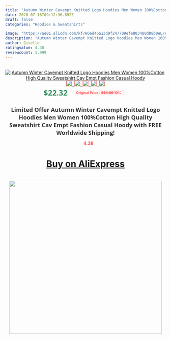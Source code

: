 ```yaml
---
title: "Autumn Winter Cavempt Knitted Logo Hoodies Men Women 100%Cotton High Quality Sweatshirt Cav Empt Fashion Casual Hoody"
date: 2020-07-16T09:12:36.892Z
draft: false
categories: "Hoodies & Sweatshirts"

image: "https://ae01.alicdn.com/kf/H66d46a13d9f247709efe803480d08b0eL/Autumn-Winter-Cavempt-Knitted-Logo-Hoodies-Men-Women-100-Cotton-High-Quality-Sweatshirt-Cav-Empt-Fashion.jpg"
description: "Autumn Winter Cavempt Knitted Logo Hoodies Men Women 100%Cotton High Quality Sweatshirt Cav Empt Fashion Casual Hoody"
author: Giselle
ratingvalue: 4.38
reviewcount: 1.999
---
```

<br>
<div style="text-align: center;">
<a href="https://s.click.aliexpress.com/e/_Aryc5P" target="_blank" rel="nofollow noopener noreferrer"><img alt="Autumn Winter Cavempt Knitted Logo Hoodies Men Women 100%Cotton High Quality Sweatshirt Cav Empt Fashion Casual Hoody" class="magnifier-image" src="https://ae01.alicdn.com/kf/H66d46a13d9f247709efe803480d08b0eL/Autumn-Winter-Cavempt-Knitted-Logo-Hoodies-Men-Women-100-Cotton-High-Quality-Sweatshirt-Cav-Empt-Fashion.jpg_640x640.jpg">
<br>
<img style="border:1px solid salmon" src="https://ae01.alicdn.com/kf/H66d46a13d9f247709efe803480d08b0eL/Autumn-Winter-Cavempt-Knitted-Logo-Hoodies-Men-Women-100-Cotton-High-Quality-Sweatshirt-Cav-Empt-Fashion.jpg_120x120.jpg">&nbsp;&nbsp;<img style="border:1px solid salmon" src="https://ae01.alicdn.com/kf/H56abcd8ff16d4c45a9866188b6ee5c26I/Autumn-Winter-Cavempt-Knitted-Logo-Hoodies-Men-Women-100-Cotton-High-Quality-Sweatshirt-Cav-Empt-Fashion.jpg_120x120.jpg">&nbsp;&nbsp;<img style="border:1px solid salmon" src="https://ae01.alicdn.com/kf/H33cbe0020a434dac8198230fdea27b826/Autumn-Winter-Cavempt-Knitted-Logo-Hoodies-Men-Women-100-Cotton-High-Quality-Sweatshirt-Cav-Empt-Fashion.jpg_120x120.jpg">&nbsp;&nbsp;<img style="border:1px solid salmon" src="https://ae01.alicdn.com/kf/Hf383b28e74fe490698e77cf22fc1239eY/Autumn-Winter-Cavempt-Knitted-Logo-Hoodies-Men-Women-100-Cotton-High-Quality-Sweatshirt-Cav-Empt-Fashion.jpg_120x120.jpg">&nbsp;&nbsp;<img style="border:1px solid salmon" src="https://ae01.alicdn.com/kf/H3ac4c01e7a3e46dcb8aa310545cb2356m/Autumn-Winter-Cavempt-Knitted-Logo-Hoodies-Men-Women-100-Cotton-High-Quality-Sweatshirt-Cav-Empt-Fashion.jpg_120x120.jpg"></a></div><br0>
<div style="text-align: center;"><span style="background-color: white; border: 0px; box-sizing: border-box; color: seagreen; display: inline-block; font-family: &quot;open sans&quot; , &quot;arial&quot; , &quot;helvetica&quot; , sans-serif , &quot;heiti&quot;; font-size: 24px; font-stretch: inherit; font-weight: 700; line-height: inherit; margin: 0px 10px 0px 0px; padding: 0px; vertical-align: middle;">$22.32 </span>
<span style="background: rgb(255 , 241 , 241); border-radius: 3px; border: 0px; box-sizing: border-box; color: #ff4747; display: inline-block; font-family: inherit; font-size: 12px; font-stretch: inherit; font-style: inherit; font-variant: inherit; font-weight: 600; line-height: inherit; margin: 0px; padding: 2px 5px; transform: scale(0.9); vertical-align: middle;">Original Price : <b style="text-decoration: line-through;">$24.80 </b> 10%&nbsp;&nbsp;</span></div>
<h1 style="color: #333333; display: inline-block; font-family: &quot;open sans&quot; , &quot;arial&quot; , &quot;helvetica&quot; , sans-serif , &quot;heiti&quot;; font-size: 18px; font-stretch: inherit; font-weight: 700; text-align: center;">Limited Offer Autumn Winter Cavempt Knitted Logo Hoodies Men Women 100%Cotton High Quality Sweatshirt Cav Empt Fashion Casual Hoody with FREE Worldwide Shipping!</h1>
<div style="color: #ff4747; text-align: center;">
<img src="https://4.bp.blogspot.com/-M0ZcTcb-5uY/XleCXlxnR4I/AAAAAAAAAEc/OrjgMkXV1oMQFaCRZj5HQwOCBcu3w1FegCPcBGAYYCw/s1600/star.png" style="height: 15px;">&nbsp;<b>4.38</b></div>
<div class="button_cont" align="center"><a class="buynow_a" href="https://s.click.aliexpress.com/e/_Aryc5P" target="_blank" rel="nofollow noopener noreferrer"><H1>Buy on AliExpress</H1></a></div><br>
<div class="separator" style="clear: both; text-align: center;">
<img src="https://lh3.googleusercontent.com/-pTy5HemUv9M/XlePHvY0dAI/AAAAAAAAAE4/0nX5iRUoIWY8eMW9Dpxeirr157OZliDIgCLcBGAsYHQ/s1600/badge.gif" width="480">
</div>
